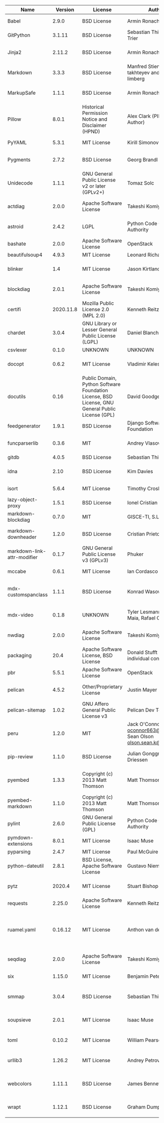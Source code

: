 | Name                        | Version   | License                                                                                          | Author                                                                    | URL                                                        | Description                                                                                                                  |
|-----------------------------|-----------|--------------------------------------------------------------------------------------------------|---------------------------------------------------------------------------|------------------------------------------------------------|------------------------------------------------------------------------------------------------------------------------------|
| Babel                       | 2.9.0     | BSD License                                                                                      | Armin Ronacher                                                            | http://babel.pocoo.org/                                    | Internationalization utilities                                                                                               |
| GitPython                   | 3.1.11    | BSD License                                                                                      | Sebastian Thiel, Michael Trier                                            | https://github.com/gitpython-developers/GitPython          | Python Git Library                                                                                                           |
| Jinja2                      | 2.11.2    | BSD License                                                                                      | Armin Ronacher                                                            | https://palletsprojects.com/p/jinja/                       | A very fast and expressive template engine.                                                                                  |
| Markdown                    | 3.3.3     | BSD License                                                                                      | Manfred Stienstra, Yuri takhteyev and Waylan limberg                      | https://Python-Markdown.github.io/                         | Python implementation of Markdown.                                                                                           |
| MarkupSafe                  | 1.1.1     | BSD License                                                                                      | Armin Ronacher                                                            | https://palletsprojects.com/p/markupsafe/                  | Safely add untrusted strings to HTML/XML markup.                                                                             |
| Pillow                      | 8.0.1     | Historical Permission Notice and Disclaimer (HPND)                                               | Alex Clark (PIL Fork Author)                                              | https://python-pillow.org                                  | Python Imaging Library (Fork)                                                                                                |
| PyYAML                      | 5.3.1     | MIT License                                                                                      | Kirill Simonov                                                            | https://github.com/yaml/pyyaml                             | YAML parser and emitter for Python                                                                                           |
| Pygments                    | 2.7.2     | BSD License                                                                                      | Georg Brandl                                                              | https://pygments.org/                                      | Pygments is a syntax highlighting package written in Python.                                                                 |
| Unidecode                   | 1.1.1     | GNU General Public License v2 or later (GPLv2+)                                                  | Tomaz Solc                                                                | UNKNOWN                                                    | ASCII transliterations of Unicode text                                                                                       |
| actdiag                     | 2.0.0     | Apache Software License                                                                          | Takeshi Komiya                                                            | http://blockdiag.com/                                      | actdiag generates activity-diagram image from text                                                                           |
| astroid                     | 2.4.2     | LGPL                                                                                             | Python Code Quality Authority                                             | https://github.com/PyCQA/astroid                           | An abstract syntax tree for Python with inference support.                                                                   |
| bashate                     | 2.0.0     | Apache Software License                                                                          | OpenStack                                                                 | http://docs.openstack.org/developer/bashate/               | A pep8 equivalent for bash scripts                                                                                           |
| beautifulsoup4              | 4.9.3     | MIT License                                                                                      | Leonard Richardson                                                        | http://www.crummy.com/software/BeautifulSoup/bs4/          | Screen-scraping library                                                                                                      |
| blinker                     | 1.4       | MIT License                                                                                      | Jason Kirtland                                                            | http://pythonhosted.org/blinker/                           | Fast, simple object-to-object and broadcast signaling                                                                        |
| blockdiag                   | 2.0.1     | Apache Software License                                                                          | Takeshi Komiya                                                            | http://blockdiag.com/                                      | blockdiag generates block-diagram image from text                                                                            |
| certifi                     | 2020.11.8 | Mozilla Public License 2.0 (MPL 2.0)                                                             | Kenneth Reitz                                                             | https://certifiio.readthedocs.io/en/latest/                | Python package for providing Mozilla's CA Bundle.                                                                            |
| chardet                     | 3.0.4     | GNU Library or Lesser General Public License (LGPL)                                              | Daniel Blanchard                                                          | https://github.com/chardet/chardet                         | Universal encoding detector for Python 2 and 3                                                                               |
| csvlexer                    | 0.1.0     | UNKNOWN                                                                                          | UNKNOWN                                                                   | UNKNOWN                                                    | UNKNOWN                                                                                                                      |
| docopt                      | 0.6.2     | MIT License                                                                                      | Vladimir Keleshev                                                         | http://docopt.org                                          | Pythonic argument parser, that will make you smile                                                                           |
| docutils                    | 0.16      | Public Domain, Python Software Foundation License, BSD License, GNU General Public License (GPL) | David Goodger                                                             | http://docutils.sourceforge.net/                           | Docutils -- Python Documentation Utilities                                                                                   |
| feedgenerator               | 1.9.1     | BSD License                                                                                      | Django Software Foundation                                                | https://github.com/getpelican/feedgenerator                | Standalone version of django.utils.feedgenerator                                                                             |
| funcparserlib               | 0.3.6     | MIT                                                                                              | Andrey Vlasovskikh                                                        | http://code.google.com/p/funcparserlib/                    | Recursive descent parsing library based on functional combinators                                                            |
| gitdb                       | 4.0.5     | BSD License                                                                                      | Sebastian Thiel                                                           | https://github.com/gitpython-developers/gitdb              | Git Object Database                                                                                                          |
| idna                        | 2.10      | BSD License                                                                                      | Kim Davies                                                                | https://github.com/kjd/idna                                | Internationalized Domain Names in Applications (IDNA)                                                                        |
| isort                       | 5.6.4     | MIT License                                                                                      | Timothy Crosley                                                           | https://pycqa.github.io/isort/                             | A Python utility / library to sort Python imports.                                                                           |
| lazy-object-proxy           | 1.5.1     | BSD License                                                                                      | Ionel Cristian Mărieș                                                     | https://github.com/ionelmc/python-lazy-object-proxy        | A fast and thorough lazy object proxy.                                                                                       |
| markdown-blockdiag          | 0.7.0     | MIT                                                                                              | GISCE-TI, S.L.                                                            | https://github.com/gisce/markdown-blockdiag                | blockdiag extension for Python Markdown                                                                                      |
| markdown-downheader         | 1.2.0     | BSD License                                                                                      | Cristian Prieto                                                           | http://github.com/cprieto/mdx_downheader                   | Python markdown extension to downgrade headers                                                                               |
| markdown-link-attr-modifier | 0.1.7     | GNU General Public License v3 (GPLv3)                                                            | Phuker                                                                    | https://github.com/Phuker/markdown_link_attr_modifier      | A Python-Markdown extension to modify attributes of all <a> tag links                                                        |
| mccabe                      | 0.6.1     | MIT License                                                                                      | Ian Cordasco                                                              | https://github.com/pycqa/mccabe                            | McCabe checker, plugin for flake8                                                                                            |
| mdx-customspanclass         | 1.1.1     | BSD License                                                                                      | Konrad Wasowicz                                                           | https://github.com/exaroth/mdx_custom_span_class           | Markdown extension which allows inserting span elements with custom class                                                    |
| mdx-video                   | 0.1.8     | UNKNOWN                                                                                          | Tyler Lesmann, Italo Maia, Rafael Canovas                                 | UNKNOWN                                                    | Python-Markdown extension for easy video embedding                                                                           |
| nwdiag                      | 2.0.0     | Apache Software License                                                                          | Takeshi Komiya                                                            | http://blockdiag.com/                                      | nwdiag generates network-diagram image from text                                                                             |
| packaging                   | 20.4      | Apache Software License, BSD License                                                             | Donald Stufft and individual contributors                                 | https://github.com/pypa/packaging                          | Core utilities for Python packages                                                                                           |
| pbr                         | 5.5.1     | Apache Software License                                                                          | OpenStack                                                                 | https://docs.openstack.org/pbr/latest/                     | Python Build Reasonableness                                                                                                  |
| pelican                     | 4.5.2     | Other/Proprietary License                                                                        | Justin Mayer                                                              | https://getpelican.com                                     | Static site generator supporting Markdown and reStructuredText                                                               |
| pelican-sitemap             | 1.0.2     | GNU Affero General Public License v3                                                             | Pelican Dev Team                                                          | https://github.com/pelican-plugins/sitemap                 | Pelican plugin to generate sitemap in plain-text or XML format                                                               |
| peru                        | 1.2.0     | MIT                                                                                              | Jack O'Connor <oconnor663@gmail.com>, Sean Olson <olson.sean.k@gmail.com> | https://github.com/buildinspace/peru                       | A tool for fetching code                                                                                                     |
| pip-review                  | 1.1.0     | BSD License                                                                                      | Julian Gonggrijp, Vincent Driessen                                        | https://github.com/jgonggrijp/pip-review                   | pip-review lets you smoothly manage all available PyPI updates.                                                              |
| pyembed                     | 1.3.3     | Copyright (c) 2013 Matt Thomson                                                                  | Matt Thomson                                                              | http://pyembed.github.io                                   | Python OEmbed consumer library with automatic discovery of producers                                                         |
| pyembed-markdown            | 1.1.0     | Copyright (c) 2013 Matt Thomson                                                                  | Matt Thomson                                                              | http://pyembed.github.io                                   | Python Markdown extension for embedding content using OEmbed                                                                 |
| pylint                      | 2.6.0     | GNU General Public License (GPL)                                                                 | Python Code Quality Authority                                             | https://github.com/PyCQA/pylint                            | python code static checker                                                                                                   |
| pymdown-extensions          | 8.0.1     | MIT License                                                                                      | Isaac Muse                                                                | https://github.com/facelessuser/pymdown-extensions         | Extension pack for Python Markdown.                                                                                          |
| pyparsing                   | 2.4.7     | MIT License                                                                                      | Paul McGuire                                                              | https://github.com/pyparsing/pyparsing/                    | Python parsing module                                                                                                        |
| python-dateutil             | 2.8.1     | BSD License, Apache Software License                                                             | Gustavo Niemeyer                                                          | https://dateutil.readthedocs.io                            | Extensions to the standard Python datetime module                                                                            |
| pytz                        | 2020.4    | MIT License                                                                                      | Stuart Bishop                                                             | http://pythonhosted.org/pytz                               | World timezone definitions, modern and historical                                                                            |
| requests                    | 2.25.0    | Apache Software License                                                                          | Kenneth Reitz                                                             | https://requests.readthedocs.io                            | Python HTTP for Humans.                                                                                                      |
| ruamel.yaml                 | 0.16.12   | MIT License                                                                                      | Anthon van der Neut                                                       | https://sourceforge.net/p/ruamel-yaml/code/ci/default/tree | ruamel.yaml is a YAML parser/emitter that supports roundtrip preservation of comments, seq/map flow style, and map key order |
| seqdiag                     | 2.0.0     | Apache Software License                                                                          | Takeshi Komiya                                                            | http://blockdiag.com/                                      | seqdiag generates sequence-diagram image from text                                                                           |
| six                         | 1.15.0    | MIT License                                                                                      | Benjamin Peterson                                                         | https://github.com/benjaminp/six                           | Python 2 and 3 compatibility utilities                                                                                       |
| smmap                       | 3.0.4     | BSD License                                                                                      | Sebastian Thiel                                                           | https://github.com/gitpython-developers/smmap              | A pure Python implementation of a sliding window memory map manager                                                          |
| soupsieve                   | 2.0.1     | MIT License                                                                                      | Isaac Muse                                                                | https://github.com/facelessuser/soupsieve                  | A modern CSS selector implementation for Beautiful Soup.                                                                     |
| toml                        | 0.10.2    | MIT License                                                                                      | William Pearson                                                           | https://github.com/uiri/toml                               | Python Library for Tom's Obvious, Minimal Language                                                                           |
| urllib3                     | 1.26.2    | MIT License                                                                                      | Andrey Petrov                                                             | https://urllib3.readthedocs.io/                            | HTTP library with thread-safe connection pooling, file post, and more.                                                       |
| webcolors                   | 1.11.1    | BSD License                                                                                      | James Bennett                                                             | https://github.com/ubernostrum/webcolors                   | A library for working with color names and color values formats defined by HTML and CSS.                                     |
| wrapt                       | 1.12.1    | BSD License                                                                                      | Graham Dumpleton                                                          | https://github.com/GrahamDumpleton/wrapt                   | Module for decorators, wrappers and monkey patching.                                                                         |
